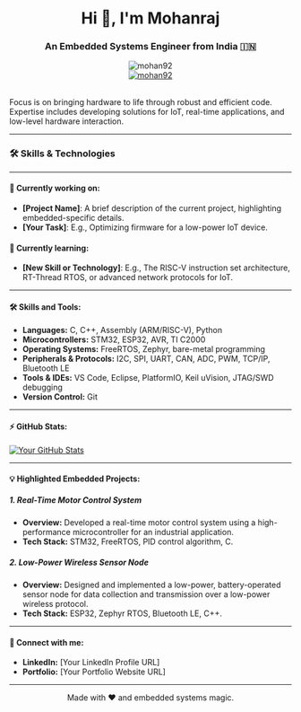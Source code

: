 <h1 align="center">Hi 👋, I'm Mohanraj</h1>
<h3 align="center">An Embedded Systems Engineer from India 🇮🇳</h3>

<div align="center">
  <img src="https://komarev.com/ghpvc/?username=mohan92&label=Profile%20views&color=0e75b6&style=flat" alt="mohan92" />
</div>

<div align="center">
  <a href="https://github.com/ryo-ma/github-profile-trophy">
    <img src="https://github-profile-trophy.vercel.app/?username=mohan92" alt="mohan92" />
  </a>
</div>

<br>

Focus is on bringing hardware to life through robust and efficient code. Expertise includes developing solutions for IoT, real-time applications, and low-level hardware interaction.

---

### 🛠️ Skills & Technologies

---

#### 🔭 **Currently working on:**
*   **[Project Name]**: A brief description of the current project, highlighting embedded-specific details.
*   **[Your Task]**: E.g., Optimizing firmware for a low-power IoT device.

#### 🌱 **Currently learning:**
*   **[New Skill or Technology]**: E.g., The RISC-V instruction set architecture, RT-Thread RTOS, or advanced network protocols for IoT.

---

#### 🛠️ **Skills and Tools:**
*   **Languages:** C, C++, Assembly (ARM/RISC-V), Python
*   **Microcontrollers:** STM32, ESP32, AVR, TI C2000
*   **Operating Systems:** FreeRTOS, Zephyr, bare-metal programming
*   **Peripherals & Protocols:** I2C, SPI, UART, CAN, ADC, PWM, TCP/IP, Bluetooth LE
*   **Tools & IDEs:** VS Code, Eclipse, PlatformIO, Keil uVision, JTAG/SWD debugging
*   **Version Control:** Git

---

#### ⚡ **GitHub Stats:**

[![Your GitHub Stats](https://github-readme-stats.vercel.app/api?username=[YourUsername]&show_icons=true&theme=nord)](https://github.com/anuraghazra/github-readme-stats)

---

#### 💡 **Highlighted Embedded Projects:**

##### **1. Real-Time Motor Control System**
*   **Overview:** Developed a real-time motor control system using a high-performance microcontroller for an industrial application.
*   **Tech Stack:** STM32, FreeRTOS, PID control algorithm, C.

##### **2. Low-Power Wireless Sensor Node**
*   **Overview:** Designed and implemented a low-power, battery-operated sensor node for data collection and transmission over a low-power wireless protocol.
*   **Tech Stack:** ESP32, Zephyr RTOS, Bluetooth LE, C++.

---

#### 🤝 **Connect with me:**
*   **LinkedIn:** [Your LinkedIn Profile URL]
*   **Portfolio:** [Your Portfolio Website URL]

---
<p align="center">Made with ❤️ and embedded systems magic.</p>
